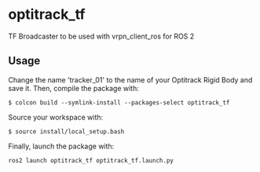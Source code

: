 # optitrack_tf
TF Broadcaster to be used with vrpn_client_ros for ROS 2

## Usage

Change the name 'tracker_01' to the name of your Optitrack Rigid Body and save it. Then, compile the package with:

```shell-session
$ colcon build --symlink-install --packages-select optitrack_tf
```

Source your workspace with:

```shell-session
$ source install/local_setup.bash
```

Finally, launch the package with:

```shell-session
ros2 launch optitrack_tf optitrack_tf.launch.py
```

